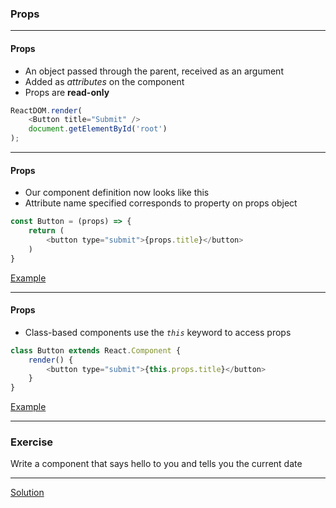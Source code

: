 ### Props


---

#### Props

- An object passed through the parent, received as an argument
- Added as *attributes* on the component
- Props are **read-only**


```js
ReactDOM.render(
    <Button title="Submit" />
    document.getElementById('root')
);
```

---

#### Props

- Our component definition now looks like this
- Attribute name specified corresponds to property on props object

```js
const Button = (props) => {
    return (
        <button type="submit">{props.title}</button>
    )
}
```
[Example](https://codepen.io/berkmolla/pen/LjEzVb)

---

#### Props
- Class-based components use the *`this`* keyword to access props
```js
class Button extends React.Component {
    render() {
        <button type="submit">{this.props.title}</button>
    }
}
```

[Example](https://codepen.io/berkmolla/pen/zdxEpB)

------

### Exercise

Write a component that says hello to you and tells you the current date

---

[Solution](https://codepen.io/berkmolla/pen/ZJYooV)
